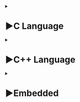 <details>
  <summary><h1>▶C Language</h1></summary>

<details>
  <summary><h2>Complier</h2></summary>
	
Quy trình dịch là quá trình chuyển đổi từ ngôn ngữ bậc cao (NNBC) (C/C++, Pascal, Java, C#…) sang ngôn ngữ đích (ngôn ngữ máy) để máy tính có thể hiểu và thực thi. Ngôn ngữ lập trình C là một ngôn ngữ dạng biên dịch. Chương trình được viết bằng C muốn chạy được trên máy tính phải trải qua một quá trình biên dịch để chuyển đổi từ dạng mã nguồn sang chương trình dạng mã thực thi. Quá trình được chia ra làm 4 giai đoạn chính:
+ Giai đoàn tiền xử lý (Pre-processor)
+ Giai đoạn dịch NNBC sang Asembly (Compiler)
+ Giai đoạn dịch asembly sang ngôn ngữ máy (Asember)
+ Giai đoạn liên kết (Linker)
![image](https://github.com/hunggiao/Embedded-Interview/assets/133474779/3f495174-6b9e-4150-94d1-a534fbd11454)

**1. Giai đoạn tiền xử lý – Preprocessor**
Giai đoạn này sẽ thực hiện:
+ Nhận mã nguồn
+ Xóa bỏ tất cả chú thích, comments của chương trình
+ Chỉ thị tiền xử lý (bắt đầu bằng #) cũng được xử lý

	_Ví dụ_: chỉ thị #include cho phép ghép thêm mã chương trình của một tệp tiêu để vào mã nguồn cần dịch. Các hằng số được định nghĩa bằng #define sẽ được thay thế bằng giá trị cụ thể tại mỗi nơi sử dụng trong chương trình.
	
**2. Công đoạn dịch Ngôn Ngữ Bậc Cao sang Assembly**
+ Phân tích cú pháp (syntax) của mã nguồn NNBC
+ Chuyển chúng sang dạng mã Assembly là một ngôn ngữ bậc thấp (hợp ngữ) gần với tập lệnh của bộ vi xử lý.

**3. Công đoạn dịch Assembly**
+ Dich chương trình => Sang mã máy 0 và 1
+ Một tệp mã máy (.obj) sinh ra trong hệ thống sau đó.

**4. Giai đoạn Linker**
+ Trong giai đoạn này mã máy của một chương trình dịch từ nhiều nguồn (file .c hoặc file thư viện .lib) được liên kết lại với nhau để tạo thành chương trình đích duy nhất
+ Mã máy của các hàm thư viện gọi trong chương trình cũng được đưa vào chương trình cuối trong giai đoạn này.
+ Chính vì vậy mà các lỗi liên quan đến việc gọi hàm hay sử dụng biến tổng thể mà không tồn tại sẽ bị phát hiện. Kể cả lỗi viết chương trình chính không có hàm main() cũng được phát hiện trong liên kết.

=> Kết thúc quá trình tất cả các đối tượng được liên kết lại với nhau thành một chương trình có thể thực thi được (executable hay .exe) thống nhất.

</details>

<details>
  <summary><h2>Phân vùng nhớ</h2></summary>

![image](https://github.com/hunggiao/Embedded-Interview/assets/133474779/4852764e-2926-47d6-86d2-aadc7d29bc7f)

**1. Text:**
* Quyền truy cập chỉ Read và nó chưa lệnh để thực thi nên tránh sửa đổi instruction.
* Chứa khai báo hằng số trong chương trình (.rodata)

**2. Data:**
* Quyền truy cập là read-write.
* Chứa biến toàn cục or biến static với giá trị khởi tạo khác không.
* Được giải phóng khi kết thúc chương trình.

**3. Bss:**
* Quyền truy cập là read-write.
* Chứa biến toàn cục or biến static với giá trị khởi tạo bằng không or không khởi tạo.
* Được giải phóng khi kết thúc chương trình.

**4. Stack:**
* Quyền truy cập là read-write.
* Được sử dụng cấp phát cho biến local, input parameter của hàm,…
* Sẽ được giải phóng khi ra khỏi block code/hàm

**5. Heap:**
* Quyền truy cập là read-write.
* Được sử dụng để cấp phát bộ nhớ động như: Malloc, Calloc, …
* Sẽ được giải phóng khi gọi hàm free,…

***:point_right: Stack và Heap ?***
* Bộ nhớ Heap và bộ nhớ Stack bản chất đều cùng là vùng nhớ được tạo ra và lưu trữ trong RAM khi chương trình được thực thi.
* Bộ nhớ Stack được dùng để lưu trữ các biến cục bộ trong hàm, tham số truyền vào... Truy cập vào bộ nhớ này rất nhanh và được thực thi khi chương trình được biên dịch.
* Bộ nhớ Heap được dùng để lưu trữ vùng nhớ cho những biến con trỏ được cấp phát động bởi các hàm malloc - calloc - realloc (trong C)
* Kích thước vùng nhớ
> Stack: kích thước của bộ nhớ Stack là cố định, tùy thuộc vào từng hệ điều hành, ví dụ hệ điều hành Windows là 1 MB, hệ điều hành Linux là 8 MB (lưu ý là con số có thể khác tùy thuộc vào kiến trúc hệ điều hành của bạn).

> Heap: kích thước của bộ nhớ Heap là không cố định, có thể tăng giảm do đó đáp ứng được nhu cầu lưu trữ dữ liệu của chương trình.
* Đặc điểm vùng nhớ
> Stack: vùng nhớ Stack được quản lý bởi hệ điều hành, dữ liệu được lưu trong Stack sẽ tự động hủy khi hàm thực hiện xong công việc của mình.

> Heap: Vùng nhớ Heap được quản lý bởi lập trình viên (trong C hoặc C++), dữ liệu trong Heap sẽ không bị hủy khi hàm thực hiện xong, điều đó có nghĩa bạn phải tự tay hủy vùng nhớ bằng câu lệnh free (trong C), và delete hoặc delete [] (trong C++), nếu không sẽ xảy ra hiện tượng rò rỉ bộ nhớ. 

_Lưu ý:_ việc tự động dọn vùng nhớ còn tùy thuộc vào trình biên dịch trung gian.
* Vấn đề lỗi xảy ra đối với vùng nhớ
> Stack: bởi vì bộ nhớ Stack cố định nên nếu chương trình bạn sử dụng quá nhiều bộ nhớ vượt quá khả năng lưu trữ của Stack chắc chắn sẽ xảy ra tình trạng tràn bộ nhớ Stack (Stack overflow), các trường hợp xảy ra như bạn khởi tạo quá nhiều biến cục bộ, hàm đệ quy vô hạn,...

_Ví dụ về tràn bộ nhớ Stack với hàm đệ quy vô hạn:_
```
int foo(int x){

   printf("De quy khong gioi han\n");
    
   return foo(x);
    
}
```
> Heap: Nếu bạn liên tục cấp phát vùng nhớ mà không giải phóng thì sẽ bị lỗi tràn vùng nhớ Heap (Heap overflow).
Nếu bạn khởi tạo một vùng nhớ quá lớn mà vùng nhớ Heap không thể lưu trữ một lần được sẽ bị lỗi khởi tạo vùng nhớ Heap thất bại.

_Ví dụ trường hợp khởi tạo vùng nhớ Heap quá lớn:_

`int *A = (int *)malloc(18446744073709551615);`

</details>

<details>
  <summary><h2>Macro, Function, Inline</h2></summary>

**1. Macro:**

* Được xử lý bởi preprocessor
* Thay thế đoạn code được khai báo macro vào bất cứ chỗ nào xuất hiện macro đó
* VD: #define SUM(a,b)     (a+b)
* Preprocessor khi gặp bất kỳ lời gọi SUM(first+last) nào thì thay ngay bằng (first+last)

**2. Inline:**

* Được xử lý bởi compiler
* Được khai báo với từ khóa inline
* Khi compiler thấy bất kỳ chỗ nào xuất hiện inline function, nó sẽ thay thế chỗ đó bởi định nghĩa của hàm đã được compile tương ứng. –> Phần được thay thế không phải code mà là đoạn code đã được compile
	
**3. Function**

* Khi thấy hàm được gọi, compiler sẽ phải lưu con trỏ chương trình PC hiện tại vào stack; chuyển PC tới hàm được gọi, thực hiện hàm đó xong và lấy kết quả trả về; sau đó quay lại vị trí ban đầu trong stack trước khi gọi hàm và tiếp tục thực hiện chương trình.
* Như có thể thấy, các này khiến chương trình tốn thời gian hơn là chỉ cần thay thế đoạn code đã được compile (cách của inline function)

**4. So sánh**

* Macro đơn giản là chỉ thay thế đoạn code macro vào chỗ được gọi trước khi được biên dịch
* Inline thay thế đoạn mã code đã được biên dịch vào chỗ được gọi
* Hàm bình thường phải tạo một function call, lưu địa chỉ trước khi gọi hàm vào stack sau đó mới thực hiện hàm và sau cùng là quay trở về địa chỉ trên stack trước khi gọi hàm và thực hiện tiếp chương trình
* Macro khiến code trở nên dài hơn rất nhiều so với bình thường nhưng thời gian chạy nhanh.
* Hàm inline cũng khiến code dài hơn, tuy nhiên nó làm giảm thời gian chạy chương trình
* Hàm bình thường sẽ phải gọi function call nên tốn thời gian hơn inline function nhưng code ngắn gọn hơn.

</details>

<details>
  <summary><h2>Thao tác BIT</h2></summary>

**1. AND: x=y & z**

![image](https://github.com/hunggiao/Embedded-Interview/assets/133474779/4792bda0-11e7-42ab-be91-24f3913a14cb)
![image](https://github.com/hunggiao/Embedded-Interview/assets/133474779/d3561b69-3f42-43be-882b-4521d221ab60)

**2. NOT: x=~y**

![image](https://github.com/hunggiao/Embedded-Interview/assets/133474779/171570a9-e47e-426f-b767-936f07b3da5c)
![image](https://github.com/hunggiao/Embedded-Interview/assets/133474779/bb83e7dd-62e9-42b4-88a4-eacea3ede919)

**3. OR: x=y | z**

![image](https://github.com/hunggiao/Embedded-Interview/assets/133474779/38cba77d-f2be-4fc5-b936-8c19f6652cd0)
![image](https://github.com/hunggiao/Embedded-Interview/assets/133474779/2bba2c0c-d39c-4349-94a0-59f17229c219)

**4. XOR: x = y ^ z**

![image](https://github.com/hunggiao/Embedded-Interview/assets/133474779/328b53db-f44c-4519-b35b-65275ce82205)
![image](https://github.com/hunggiao/Embedded-Interview/assets/133474779/62261a3f-24f3-452b-b13d-4322da32269b)
  
**5. Dịch Bit: >> (Dịch phải) và << ( Dịch trái )**
 
![image](https://github.com/hunggiao/Embedded-Interview/assets/133474779/2e1f97a1-a4d2-4422-923c-546b76e0d9f7)
***
**:blue_square: Ví dụ: Giả sử có 1 vi điều khiển 8bit (1 lần quét điều khiển được 8 chân)**

![image](https://github.com/hunggiao/Embedded-Interview/assets/133474779/e7d842d4-46ba-405e-885c-79b5e9e6ab99)
* Xây dựng thuật toán set mức cao thấp tại các chân pin:

> Thuật toán set mức cao: PORTA=0b00000000
```
    PORTA = PORTA |(0b10000000 >> pin);
```

=> Giả sử set chân PIN4 về mức cao thì pin=5, 0b10000000 dịch sang phải 5 bit là: 0b00001000 rồi thực hiện phép OR với PORTA thì cho kết quả là: 0b00001000 (chân PIN4 đã set về mức cao).
> Thuật toán set mức thấp: PORTA=0b11111111
```
    PORTA = PORTA & ~(0b10000000 >> pin); 
```

=> Giả sử set chân PIN3 về mức thấp thì pin=4, 0b10000000 dịch sang phải 4 bit là: 0b00010000, NOT của 0b00010000 là 0b11101111 rồi thực hiện phép OR với PORTA thì cho kết quả là: 0b11101111 (chân PIN3 đã set về mức thấp).

</details>

<details>
  <summary><h2>Struct và union</h2></summary>

Về mặt ý nghĩa, struct và union cơ bản giống nhau. Tuy nhiên, về mặt lưu trữ trong bộ nhớ, chúng có sự khác biệt rõ rệt như sau:

* Struct: Dữ liệu của các thành viên của struct được lưu trữ ở những vùng nhớ khác nhau. Do đó kích thước của 1 struct tối thiểu bằng kích thước các thành viên cộng lại tại vì còn phụ thuộc vào bộ nhớ đệm (struct padding)

* Union : Dữ liệu các thành viên sẽ dùng chung 1 vùng nhớ. Kích thước của union được tính là kích thước lớn nhất của kiểu dữ liệu trong union. Việc thay đổi nội dung của 1 thành viên sẽ dẫn đến thay đổi nội dung của các thành viên khác.

</details>

<details>
  <summary><h2>Static</h2></summary>

* Biến static cục bộ là biến được khởi tạo 1 lần duy nhất và tồn tại trong suốt thời gian chạy chương trình. Giá trị của nó không bị mất đi khi kết thúc hàm. Khác với biến static toàn cục là có thể gọi bất cứ đâu trong chương trình, biến static cục bộ chỉ có thể gọi trong nội bộ hàm khởi tạo nó. Mỗi lần hàm được gọi, giá trị của biến chính bằng giá trị tại lần gần nhất hàm được gọi.
* Biến static toàn cục chỉ được truy cập và sử dụng trong nội bộ file khai báo nó, những file khác không truy cập được.

</details>

<details>
  <summary><h2>Pointer</h2></summary>
	
**:blue_square: Khái niệm con trỏ**
* Bộ nhớ RAM chứa rất nhiều ô nhớ, mỗi ô nhớ có kích thước 1 byte.
* Mỗi ô nhớ có địa chỉ duy nhất và địa chỉ này được đánh số từ 0 trở đi. Nếu CPU 32 bit thì có 2^32 địa chỉ có thể đánh cho các ô nhớ trong RAM.

![image](https://github.com/hunggiao/Embedded-Interview/assets/133474779/f787560d-631e-419e-a6bc-0724e36628c1)

* Khi khai báo biến, trình biên dịch dành riêng một vùng nhớ với địa chỉ duy nhất để lưu biến. Trình biên dịch có nhiệm vụ liên kết địa chỉ ô nhớ đó với tên biến. Khi gọi tên biến, nó sẽ truy xuất tự động đến ô nhớ đã liên kết với tên biến để lấy dữ liệu. Các bạn phải luôn phân biệt giữa địa chỉ bộ nhớ và dữ liệu được lưu trong đó.

![image](https://github.com/hunggiao/Embedded-Interview/assets/133474779/83344433-7a60-4968-aa31-1cd15283555f)

* Địa chỉ của biến bản chất cũng là một con số thường được biểu diễn ở hệ cơ số 16. Ta có thể sử dụng con trỏ (pointer) để lưu địa chỉ của các biến.

**:blue_square: Con trỏ là gì?**

* Trong ngôn ngữ C/C++, con trỏ (pointer) là những biến lưu trữ địa chỉ bộ nhớ của những biến khác.

![image](https://github.com/hunggiao/Embedded-Interview/assets/133474779/aee473df-3636-43fd-ad0d-4407df5c47fd)

* Trong hình trên, biến var lưu giá trị 5 có địa chỉ là 0x61ff08. Biến pointVar là biến con trỏ, lưu địa chỉ của biến var (trỏ đến vùng nhớ của biến var), tức là nó lưu giá trị 0x61ff08.

**1. Con trỏ NULL:**

* Con trỏ NULL là con trỏ lưu địa chỉ 0x00000000. Tức địa chỉ bộ nhớ 0, có ý nghĩa đặc biệt, cho biết con trỏ không trỏ vào đâu cả.

```
int *p2;//con trỏ chưa khởi tạo, vẫn trỏ đến một vùng nhớ nào đó không xác định
int *p3 = NULL;//con trỏ null không trỏ đến vùng nhớ nào
```

**2. Con trỏ hàm:**

* Con trỏ hàm là con trỏ được tạo ra để lưu trữ địa chỉ của một hàm trong bộ nhớ máy tính.

* Một con trỏ hàm có thể khởi tạo theo mẫu sau:

<kiểu trả về> (*<tên con trỏ>)(<danh sách đối số>);

**3. Con trỏ void:**

* Con trỏ void là con trỏ có thể trỏ đến các vùng nhớ có các kiểu dữ liệu khác nhau

```
int n;
float f;
double d;

void *ptr;
ptr = &n; // ok
ptr = &f; // ok
ptr = &d; // ok
```

* Tuy nhiên, con trỏ void không xác định được kiểu dữ liệu của vùng nhớ mà nó trỏ tới. Vì vậy muốn truy cập xuất trực tiếp nội dung, ta cần ép kiểu cho con trỏ đó.

**4. Pointer to pointer:**

* Pointer to pointer là một loại con trỏ dùng để lưu trữ địa chỉ của biến con trỏ.
* Con trỏ trỏ đến con trỏ hoạt động như một con trỏ thông thường. Chúng ta có thể sử dụng toán tử dereference (*) để truy cập giá trị của con trỏ.

```
int main()	{

	int value = 100;
	int *ptr = &value;
	int **p_to_p = &ptr;

	pirntf("%p", p_to_p); //In ra địa chỉ của con trỏ ptr
	printf("%p", *p_to_p); //In ra địa chỉ mà con trỏ ptr đang trỏ đến (địa chỉ của biến value)
	printf("%d", **p_to_p); //In ra giá trị mà con trỏ ptr đang trỏ đến (giá trị của biến value)

	return 0;
}
```

</details>
</details>

<details>
  <summary><h1>▶C++ Language</h1></summary>
<details>
  <summary><h2>Class trong C++</h2></summary>

**1. Class là gì?**

Class hay lớp là một mô tả trừu tượng (abstract) của nhóm các đối tượng (object) có cùng bản chất, ngược lại mỗi một đối tượng là một thể hiện cụ thể (instance) cho những mô tả trừu tượng đó. Một class trong C++ sẽ có các đặc điểm sau:

* Một class bao gồm các thành phần dữ liệu (thuộc tính hay property) và các phương thức (hàm thành phần hay method).

* Class thực chất là một kiểu dữ liệu do người lập trình định nghĩa.

*  Trong C++, từ khóa class sẽ chỉ điểm bắt đầu của một class sẽ được cài đặt.

**_Ví dụ về một class đơn giản, class Car:_** Một chiếc xe hơi vậy thì sẽ có chung những đặc điểm là đều có vô lăng, có bánh xe nhiều hơn 3, có động cơ… Đó là một class, một cái model hay mẫu mà người ta đã quy định là nếu đúng như vậy thì nó là xe hơi. Nhưng mà xe thì có thể có nhiều hãng khác nhau, BMW, Vinfast, Toyota… Thì mỗi hãng xe lại có những model xe khác nhau nhưng chúng đều là xe hơi. Vậy thì trong lập trình cũng vậy, class là quy định ra một mẫu, một cái model mà các thể hiện của nó (instance) hay đối tượng (object) phải tuân theo.

**2. Khai báo class và sử dụng class**

**_Ví dụ một class cơ bản:_**

```
class Person {
public:
   string firstName; // property
   string lastName; // property
   int age; // property
   void fullname() { // method
      cout << firstName << ' ' << lastName;
   }
};
```

- Cú pháp tạo object của một class và sử dụng các thuộc tính và phương thức:

```
Person person;
person.firstName = "Khiem";
person.lastName = "Le";
person.fullname(); // sẽ in ra màn hình là "Khiem Le"
```

**3. Access modifiers & properties declaration**

Access modifier là phạm vi truy cập của các thuộc tính và phương thức sẽ được khai báo bên dưới nó. Có 3 phạm vi truy cập trong C++ là public, private và protected:

 * Các thuộc tính và phương thức khai báo public thì có thể được truy cập trực tiếp thông qua instance của class đó. Các thuộc tính nên khai báo là public nếu bạn không có ràng buộc điều kiện trước khi gán (người dùng có thể thoải mái gán giá trị) hoặc bạn không cần xử lý trước khi trả về giá trị thuộc tính

 * Các thuộc tính private thường được sử dụng khi bạn không mong muốn người khác có thể tùy ý gán giá trị hoặc là bạn muốn xử lý trước khi trả về giá trị

 * Đối với protected, các phương thức và thuộc tính chỉ có thể truy cập qua các class kế thừa nó hoặc chính nó.

***Ví dụ:***

```
class MyClass
{
   public:
          int public_property;
   private:
          int _private_property;
};
```

**4. Method declaration**

- Phương thức cũng giống như một hàm bình thường.

- Đối với phương thức thì có hai cách định nghĩa thi hành: định nghĩa thi hành trong lúc định nghĩa class và định nghĩa thi hành bên ngoài class.

- Định nghĩa thi hành bên trong class:

```
class Animal {
  public:
         string sound;
         void makeNoise() {
         cout << sound;
         }
};
```

- Định nghĩa thi hành bên ngoài class:

```
class Animal {
   public:
          string sound;
          void makeNoise();
};
void Animal::makeNoise() {
   cout << sound;
}
```

**4. Contructor**

- Constructor hay hàm dựng là một hàm đặc biệt, nó sẽ được gọi ngay khi chúng ta khởi tạo một object.

```
class Person {
   public:
	string firstName;
	string lastName;
	int age;
	Person(string _firstName, string _lastName, int _age)
	{
	  firstName = _firstName;
	  lastName = _lastName;
	  age = _age;
	}
	void fullname() {
		cout << firstName << ' ' << lastName;
	}
};
```

**5. Static member**

- Static member hay thành viên tĩnh trong class C++ cũng tương tự như với static variable (biến tĩnh) trong function. Đối với function, sau khi thực hiện xong khối lệnh và thoát thì biến tĩnh vẫn sẽ không mất đi. Đối với class, thành viên tĩnh sẽ là thuộc tính dùng chung cho tất cả các đối tượng của class đó, cho dù là không có đối tượng nào tồn tại. Tức là bạn có thể khai báo nhiều object, mỗi object các thuộc tính của nó đều khác nhau nhưng riêng static thì chỉ có một và static member tồn tại trong suốt chương trình cho dù có hay không có object nào của nó hay nói ngắn gọn là dùng chung một biến static.

</details>
	
<details>
  <summary><h2>Đặc tính của lập trình hướng đối tượng</h2></summary>

**:blue_square:** **Có 4 đặc tính quan trọng của lập trình hướng đối tượng trong C++ mà chúng ta cần nắm vững sau đây:**

**1. Inheritance (Tính kế thừa)**

- Tính kế thừa trong lập trình hướng đối tượng có ý nghĩa, một class có thể kế thừa các thuộc tính của một class khác đã tồn tại trước đó.

- Khi một class con được tạo ra bởi việc kế thừa thuộc tính của class cha thì chúng ta sẽ gọi class con đó là subclass trong C++, và class cha chính là superclass trong C++.

**2. Abstraction (Tính trừu tượng)**

- Tính trừu tượng trong lập trình hướng đối tượng là một khả năng mà chương trình có thể bỏ qua sự phức tạp bằng cách tập trung vào cốt lõi của thông tin cần xử lý.

- Điều đó có nghĩa, bạn có thể xử lý một đối tượng bằng cách gọi tên một phương thức và thu về kết quả xử lý, mà không cần biết làm cách nào đối tượng đó được các thao tác trong class.

- Ví dụ đơn giản, bạn có thể nấu cơm bằng nồi cơm điện bằng cách rất đơn giản là ấn công tắc nấu, mà không cần biết là bên trong cái nồi cơm điện đó đã làm thế nào mà gạo có thể nấu thành cơm.

**3. Polymorphism (Tính đa hình)**

- Tính đa hình trong lập trình hướng đối tượng là một khả năng mà một phương thức trong class có thể đưa ra các kết quả hoàn toàn khác nhau, tùy thuộc vào dữ liệu được xử lý.

- Ví dụ đơn giản, cùng là một class quản lý dữ liệu là các con vật, thì hành động sủa hay kêu của chúng được định nghĩa trong class sẽ cho ra kết quả khác nhau, ví dụ nếu là con mèo thì kêu meo meo, còn con chó thì sủa gâu gâu chẳng hạn.

**4. Encapsulation (Tính đóng gói)**

- Tính đóng gói trong lập trình hướng đối tượng có ý nghĩa không cho phép người sử dụng các đối tượng thay đổi trạng thái nội tại của một đối tượng, mà chỉ có phương thức nội tại của đối tượng có thể thay đổi chính nó.
- Điều đó có nghĩa, dữ liệu và thông tin sẽ được đóng gói lại, giúp các tác động bên ngoài một đối tượng không thể làm thay đổi đối tượng đó, nên sẽ đảm bảo tính toàn vẹn của đối tượng, cũng như giúp dấu đi các dữ liệu thông tin cần được che giấu.
- Ví dụ đơn giản, khi bạn dùng một cái iphone, bạn không thể thay đổi các cấu trúc bên trong của hệ điều hành iOS, mà chỉ có Apple mới có thể làm được điều này thôi.

</details>
	
<details>
  <summary><h2>Các đối tượng trong C++</h2></summary>
	
## Namespace

**1. Tình huống:**

- Khi đang lập trình trong một file A bạn include 2 file B và C, nhưng 2 file này có cùng định nghĩa một hàm function() giống nhau về tên và tham số truyền vào, nhưng xử lý của mỗi hàm ở mỗi file là khác nhau, vấn đề đặt ra là code làm sao để trình biên dịch hiểu được khi nào bạn muốn gọi function của file B, khi nào bạn muốn gọi function của file C. Khi gọi hàm function() ở file A, trình biên dịch sẽ không biết được hàm function() bạn muốn gọi là hàm được định nghĩa ở file B hay file C. Vì vậy trình biên dịch chương trình sẽ báo lỗi.

**2. Định nghĩa:**

- Namespace là từ khóa trong C++ được sử dụng để định nghĩa một phạm vi nhằm mục đích phân biệt các hàm, lớp, biến, ... cùng tên trong các thư viện khác nhau.
***
## Template

* Template (khuôn mẫu) là một từ khóa trong C++, và là một kiểu dữ liệu trừu tượng tổng quát hóa cho các kiểu dữ liệu int, float, double, bool...
* Template trong C++ có 2 loại đó là function template & class template.
* Template giúp người lập trình định nghĩa tổng quát cho hàm và lớp thay vì phải nạp chồng (overloading) cho từng hàm hay phương thức với những kiểu dữ liệu khác nhau.
***
## Vector

Giống như là mảng (array), vector trong C++ là một đối tượng dùng để chứa các đối tượng khác, và các đối tượng được chứa này cũng được lưu trữ một cách liên tiếp trong vector.

Tuy nhiên, nếu như số lượng phần tử (size) của một mảng là cố định, thì ở vector, nó hoàn toàn có thể thay đổi trong suốt quá trình làm việc của chương trình.

**Modifiers**

**1. push_back():** Hàm đẩy một phần tử vào vị trí sau cùng của vector. Nếu kiểu của đối tượng được truyền dưới dạng tham số trong push_back() không giống với kiểu của vector thì sẽ bị ném ra.

> ten-vector.push_back(ten-cua-phan-tu);

**2. assign():** Nó gán một giá trị mới cho các phần tử vector bằng cách thay thế các giá trị cũ.

> ten-vector.assign(int size, int value);

**3. pop_back():** Hàm pop_back () được sử dụng để xóa đi phần tử cuối cùng một vector.

**4. insert():** Hàm này chèn các phần tử mới vào trước phần tử trước vị trí được trỏ bởi vòng lặp. Chúng ta cũng có thể chuyển một số đối số thứ ba, đếm số lần phần tử được chèn vào trước vị trí được trỏ.

**5. erase():** Hàm được sử dụng để xóa các phần tử tùy theo vị trí vùng chứa
	
**6. emplace():** Nó mở rộng vùng chứa bằng cách chèn phần tử mới vào

**7. emplace_back():** Nó được sử dụng để chèn một phần tử mới vào vùng chứa vector, phần tử mới sẽ được thêm vào cuối vector

**8. swap():** Hàm được sử dụng để hoán đổi nội dung của một vector này với một vector khác cùng kiểu. Kích thước có thể khác nhau.

**9. clear():** Hàm được sử dụng để loại bỏ tất cả các phần tử của vùng chứa vector.
***
## Map

**1. Khái niệm:**
	
- Map trong C++ là một tập hợp các phần tử được sắp xếp theo thứ tự cụ thể, mà mỗi phần tử trong đó được hình thành bởi sự kết hợp của một cặp khóa và giá trị (key & value), với mỗi khóa là duy nhất trong map. Trong map, các khóa (key) được sử dụng để sắp xếp và xác định giá trị (value) tương ứng được liên kết với nó. Mỗi khóa trong map là duy nhất và không được phép trùng lặp. Các giá trị trong map thì có thể trùng lặp, chúng có thể thay đổi giá trị, cũng như là được chèn hoặc xóa khỏi map.

**2. Sử dụng map:**

- Để sử dụng map bạn cần khai báo: ```#include<map>```
	
- Để khai báo một biến kiểu map, ta có công thức chung sau:

```
map<kiểu dữ liệu, kiểu dữ liệu> tên biến;

map<int, int> a;
map<char, int> b;
```

**3. Các phép toán cơ bản của map**

- Trả về kích thước hiện tại của map: ```m.size();```

- Kiểm tra map có rỗng hoặc không: ```m.empty(); // trả về true nếu map rỗng, false nếu không rỗng```
	
- Truy cập phần tử trong map: ```m[x]; // truy cập value của khóa x```
	
- Chỉnh sửa phần tử trong map (phần tử chỉnh sửa phải ở dạng "cặp"): ```m.insert(x);```
	
- Xóa phần tử trong map: ```m.erase(x);```

- Xóa tất cả phần tử trong map: ```m.clear();```
***
## Linked list

**1. Khái niệm:**
- Danh sách liên kết đơn (Single Linked List) là một cấu trúc dữ liệu động, nó là một danh sách mà mỗi phần tử đều liên kết với phần tử đúng sau nó trong danh sách. Mỗi phần tử (được gọi là một node hay nút) trong danh sách liên kết đơn là một cấu trúc có hai thành phần:
	
	- Thành phần dữ liệu: lưu thông tin về bản thân phần tử đó.
	
	- Thành phần liên kết: lưu địa chỉ phần tử đứng sau trong danh sách, nếu phần tử đó là phần tử cuối cùng thì thành phần này bằng NULL.

![image](https://github.com/hunggiao/Embedded-Interview/assets/133474779/8bc662b5-c0c5-4850-ae00-905001dbd7b2)

**2. Đặc điểm:**

- Do danh sách liên kết đơn là một cấu trúc dữ liệu động, được tạo nên nhờ việc cấp phát động nên nó mang một số đặc điểm sau đây:

	- Được cấp phát bộ nhớ khi chạy chương trình
	
	- Có thể đổi thay kích thước qua việc thêm, xóa phần tử
	
	- Kích thước tối đa phụ thuộc vào bộ nhớ khả dụng của RAM
	
	- Các phần tử được lưu trữ tự nhiên (không liên tiếp) trong RAM
- Và do tính liên kết của phần tử đầu và phần tử đứng sau nó trong danh sách liên kết đơn, nó có những đặc điểm sau:

	- Chỉ cần nắm được phần tử đầu và cuối là có thể quản lý được danh sách
	
	- Truy cập tới phần tử ngẫu nhiên phải duyệt từ đầu tới vị trí đó

	- Chỉ có thể tìm kiếm tuyến tính một phần tử
</details>
</details>

<details>
  <summary><h1>▶Embedded</h1></summary>
<details>
  <summary><h2>Protocol</h2></summary>

  ## Giao thức SPI:

**1. Khái niệm:**

![image](https://github.com/hunggiao/Embedded-Interview/assets/133474779/a0d9a012-de25-4ad0-8e82-b69457daf3df)

- SPI (Serial Peripheral Interface) là một chuẩn truyền thông nối tiếp tốc độ cao do Motorola đề xuất.
	- Các bit dữ liệu được truyền nối tiếp nhau và có xung clock đồng bộ.
   	- 1 Master có thể đấu nối song song với nhiều Slave.
   	- Tại 1 thời điểm, 1 Master chỉ giao tiếp được với 1 Slave, Master và Slave có thể cùng nhận nhận và truyền dữ liệu
   	- 1 Master giao tiếp với bao nhiêu Slave thì có bấy nhiêu chân CS.
   	  
- Bus SPI gồm có 4 đường tín hiệu:
	- SCLK: Serial Clock
	- MOSI: Master Out, Slave In
	- MISO: Master In, Slave Out
	- SS: Slave Select

 **2. Cách truyền và nhận dữ liệu:**

- Mỗi chip Master hay Slave sẽ có một thanh ghi dữ liệu 8 bit chứa dữ liệu cần gửi đi hoặc dữ liệu nhận về.
  
- Cứ mỗi xung nhịp do Master tạo ra trên chân SCLK, một bit trong thanh ghi dữ liệu của Master được truyền qua Slave trên đường MOSI, đồng thời một bit trong thanh ghi dữ liệu của Slave cũng được truyền qua cho Master trên đường MISO. Bit đó được lưu vào ô đầu tiên trong thanh ghi địa chỉ rồi dịch sang phải 1 bit, lặp lại tương tự đến khi truyền hết dữ liệu.

**3. Các chế độ hoạt động:**

- CPOL dùng để chỉ trạng thái của chân SCK ở trạng thái nghỉ. Chân SCK giữ ở mức cao khi CPOL=1 hoặc mức thấp khi CPOL=0.

- CPHA dùng để chỉ các mà dữ liệu được lấy mẫu theo xung. Dữ liệu sẽ được lấy ở cạnh lên của SCK khi CPHA = 0 hoặc cạnh xuống khi CPHA = 1.
  	- CPHA = 1: đầu tiên cho 1 xung clock trước, sau đó đưa dữ liệu vào, xung clock tiếp theo sẽ đẩy dữ liệu đi.
  	- CPHA = 0: đưa data vào trước, sau đó dùng xung clock để đẩy data đi.

 ![image](https://github.com/hunggiao/Embedded-Interview/assets/133474779/5e3edd15-bbdc-40c8-8d42-8bb46b62b65e)

	- Mode 0 (mặc định) – xung nhịp của đồng hồ ở mức thấp (CPOL = 0) và dữ liệu được lấy mẫu khi chuyển từ thấp sang cao (cạnh lên) (CPHA = 0).

	- Mode 1 - xung nhịp của đồng hồ ở mức thấp (CPOL = 0) và dữ liệu được lấy mẫu khi chuyển từ cao sang thấp (cạnh xuống) (CPHA = 1).

	- Mode 2 - xung nhịp của đồng hồ ở mức cao (CPOL = 1) và dữ liệu được lấy mẫu khi chuyển từ cao sang thấp (cạnh lên) (CPHA = 0).

	- Mode 3 - xung nhịp của đồng hồ ở mức cao (CPOL = 1) và dữ liệu được lấy mẫu khi chuyển từ thấp sang cao (cạnh xuông) (CPHA = 1).

 ![image](https://github.com/hunggiao/Embedded-Interview/assets/133474779/a270ba85-b12c-4cb9-99bb-0e56c9489549)

 ***Lưu ý:*** Khi giao tiếp SPI giữa vi điều khiển và các thiết bị ngoại vi khác như IC, cảm biến thì 2 bên bắt buộc hoạt động cùng Mode, nếu không dữ liệu truyền nhận có thể bị đọc sai.

 ## Giao thức I2C:

 **1. Khái niệm:**

![image](https://github.com/hunggiao/Embedded-Interview/assets/133474779/a2a4cb41-69dd-4218-91df-6f694129b58d)

- I2C chỉ sử dụng hai dây để truyền dữ liệu giữa các thiết bị:
 
	- SDA (Serial Data) - đường truyền cho master và slave để gửi và nhận dữ liệu.
 
	- SCL (Serial Clock) - đường mang tín hiệu xung nhịp.
 
- I2C là một giao thức truyền thông nối tiếp, vì vậy dữ liệu được truyền từng bit dọc theo một đường duy nhất (đường SDA).

- Khi Master và Slave không giao tiếp với nhau, chân SDA và SCL luôn ở mức cao (có điện trở kéo lên).

**2. Các  bước truyền dữ liệu:**

![image](https://github.com/hunggiao/Embedded-Interview/assets/133474779/f9da16b4-9234-41b8-9d7d-1a6f8c25a9a0)


- Master gửi điều kiện khởi động đến mọi slave được kết nối bằng cách chuyển đường SDA từ mức điện áp cao sang mức điện áp thấp trước khi chuyển đường SCL từ mức cao xuống mức thấp.

- Master gửi cho mỗi slave địa chỉ 7 hoặc 10 bit của slave mà nó muốn giao tiếp, cùng với bit đọc / ghi.
	- Bit đọc/ghi cho slave biết master muốn ghi dữ liệu vào nó hay nhận dữ liệu từ nó. Nếu master muốn gửi dữ liệu đến slave, bit đọc / ghi ở mức điện áp thấp. Nếu master đang yêu cầu dữ liệu từ slave, thì bit ở mức điện áp cao.

- Mỗi slave sẽ so sánh địa chỉ được gửi từ master với địa chỉ của chính nó. Nếu địa chỉ phù hợp, nó sẽ gửi lại một bit ACK điện áp thấp cho master. Nếu địa chỉ không khớp, slave không làm gì cả và đường SDA vẫn ở mức cao
  
- Master gửi hoặc nhận khung dữ liệu.
 
- Sau khi mỗi khung dữ liệu được chuyển, thiết bị nhận trả về một bit ACK khác cho thiết bị gửi để xác nhận đã nhận thành công khung.
 
- Để dừng truyền dữ liệu, master gửi điều kiện dừng đến slave bằng cách chuyển đổi mức cao SCL trước khi chuyển mức cao SDA.

## Giao thức UART:

**1. Khái niệm:**

![image](https://github.com/hunggiao/Embedded-Interview/assets/133474779/b43f2639-f3c1-48ec-a909-dad3fc10eeed)


- UART là giao thức không đồng bộ, do đó không có đường clock nào điều chỉnh tốc độ truyền dữ liệu. Người dùng phải đặt cả hai thiết bị để giao tiếp ở cùng tốc độ. Tốc độ này được gọi là tốc độ truyền, được biểu thị bằng bit trên giây hoặc bps. 

- Các UART giao tiếp giữa hai nút riêng biệt bằng cách sử dụng một cặp dẫn và một nối đất chung.
  	- TX: truyền dữ liệu
  	- RX: nhận dữ liệu
- Tại 1 thời điểm, UART có thể cùng truyền và nhận dữ liệu

- Ở trạng thái không giao tiếp, chân TX luôn ở mức cao (có điện trở kéo lên).

- UART là một giao thức một master, một slave, trong đó một thiết bị được thiết lập để giao tiếp với duy nhất một thiết bị khác.

**2. Cách truyền, nhận dữ liệu:**

- Dữ liệu truyền qua UART được tổ chức thành các gói. Mỗi gói chứa 1 bit bắt đầu, 5 đến 9 bit dữ liệu (tùy thuộc vào UART), một bit chẵn lẻ tùy chọn và 1 hoặc 2 bit dừng.
  
![image](https://github.com/hunggiao/Embedded-Interview/assets/133474779/5572383e-070d-4c24-9837-b5189a6cf680)

- Start bit: Để bắt đầu truyền dữ liệu, UART truyền sẽ kéo đường truyền từ mức cao xuống mức thấp trong một chu kỳ clock. Khi UART nhận phát hiện sự chuyển đổi điện áp cao xuống thấp, nó bắt đầu đọc các bit trong khung dữ liệu ở tần số của tốc độ truyền.

- Khung dữ liệu chứa dữ liệu thực tế được chuyển. Nó có thể dài từ 5 bit đến 8 bit nếu sử dụng bit chẵn lẻ. Nếu không sử dụng bit chẵn lẻ, khung dữ liệu có thể dài 9 bit. Trong hầu hết các trường hợp, dữ liệu được gửi với bit ít quan trọng nhất trước tiên.

- Bit chẵn lẻ: là một cách để UART nhận cho biết liệu có bất kỳ dữ liệu nào đã thay đổi trong quá trình truyền hay không (bức xạ điện từ, tốc độ truyền không khớp hoặc truyền dữ liệu khoảng cách xa). Sau khi UART nhận đọc khung dữ liệu, nó sẽ đếm số bit có giá trị là 1 và kiểm tra xem tổng số là số chẵn hay lẻ. Nếu bit chẵn lẻ là 0 (tính chẵn), thì tổng các bit 1 trong khung dữ liệu phải là một số chẵn. Nếu bit chẵn lẻ là 1 (tính lẻ), các bit 1 trong khung dữ liệu sẽ tổng thành một số lẻ. Khi bit chẵn lẻ khớp với dữ liệu, UART sẽ biết rằng quá trình truyền không có lỗi. Nhưng nếu bit chẵn lẻ là 0 và tổng là số lẻ; hoặc bit chẵn lẻ là 1 và tổng số là chẵn, UART sẽ biết rằng các bit trong khung dữ liệu đã thay đổi.
 
- Bit dừng: để báo hiệu sự kết thúc của gói dữ liệu, UART gửi sẽ điều khiển đường truyền dữ liệu từ điện áp thấp đến điện áp cao trong ít nhất khoảng 2 bit.

</details>

<details>
  <summary><h2>Interrupt</h2></summary>

**1. Khái niệm:**

- Ngắt là đoạn chương trình độc chạy độc lập với chương trình chính, có độ ưu tiên cao, khi xảy ra ngắt nó sẽ chạy hết chương trình ngắt sau đó mới tiếp tục chạy chương trình chính.

- Ngắt là một số sự kiện khẩn cấp bên trong hoặc bên ngoài bộ vi điều khiển xảy ra, buộc vi điều khiển tạm dừng thực hiện chương trình hiện tại, phục vụ ngay lập tức nhiệm vụ mà ngắt yêu cầu – nhiệm vụ này gọi là trình phục vụ ngắt.

- Khi xảy ra ngắt, con trỏ PC sẽ trỏ đến địa chỉ ngắt.

- Mỗi vi điều khiển có 1 trình phục vụ ngắt riêng (độ ưu tiên ngắt, địa chỉ phục vụ ngắt, cờ ngắt)

**2. Các loại ngắt:**

- Ngắt ngoài: người dùng có thể tự setup chế độ.
	- Ví dụ: Các chế độ ngắt trong arduino: 
  		- LOW: chân digital có mức 0 được giữ liên tục -> xảy ra ngắt.
  		- HIGH: chân digital có mức 1 được giữ liên tục -> xảy ra ngắt.
  		- RISING: chân digital chỉ cần có xung từ mức 0 lên mức 1 -> xảy ra ngắt.
  		- FALLING: chân digital chỉ cần có xung từ mức 1 xuống mức 0 -> xảy ra ngắt.
- Ngắt truyên thông:

  ![image](https://github.com/hunggiao/Embedded-Interview/assets/133474779/2b4f4abd-10de-4d1c-9546-ac5563160e6f)

:arrow_right: UART A và UART B có 2 thời điểm truyền, nhận khác nhau. Do khi truyền nhận data có thể bị thiếu hoặc sai.

:arrow_right: Do đó người ta sử dụng ngắt truyền thông ở UART B: khi chân RX có data thì nó sẽ vào chương trình ngắt để đọc data, đọc xong thì quay lại chương trình chính.

</details>
<details>
  <summary><h2>Timer</h2></summary>

**1. Khái niệm:**

- Bộ đếm/Bộ định thời: Đây là các ngoại vi được thiết kế để thực hiện một nhiệm vụ đơn giản: đếm các xung nhịp. Mỗi khi có thêm một xung nhịp tại đầu vào đếm thì giá trị của bộ đếm sẽ được tăng lên 01 đơn vị (trong chế độ đếm tiến/đếm lên) hay giảm đi 01 đơn vị (trong chế độ đếm lùi/đếm xuống).

**2. Cấu hình 1 timer:**

```
  / Time base configuration /
  TIM4_TimeBaseInit(TIM4_PRESCALER_128, 16); //bộ chia, giới hạn bộ đếm

  / Clear TIM4 update flag /
  TIM4_ClearFlag(TIM4_FLAG_UPDATE); //khi đếm đến giới hạn bộ đếm thì sẽ có cờ tràn(khi tràn -> xảy ra ngắt). Xóa cờ này 				       đi để chắc chắn không tràn

  / Enable update interrupt /
  TIM4_ITConfig(TIM4_IT_UPDATE, ENABLE); //đăng kí ngắt vào bảng vector ngắt
  
  / enable interrupts /
  enableInterrupts(); //bật các ngắt trong bảng vector

  / Enable TIM4 /
  TIM4_Cmd(ENABLE); //timer sẽ bắt đầu đếm

```
</details>

<details>
  <summary><h2>CAN</h2></summary>
	
**1. Khái niệm:**

![image](https://github.com/hunggiao/Embedded-Interview/assets/133474779/263dd880-f0be-44ab-ba28-f9d581501a57)

- Giao thức CAN có nhiều node, 1 node gồm:
  	- CAN Controller: truyền và nhận dữ liệu qua 2 dây Tx, Rx.
  	- CAN Tranceiver: xuất ra 2 mức điện áp CAN_H và CAN_L.
- 2 đầu dây có 2 điện trở 120Ω -> tiêu chuẩn CAN 2.0
- 1 node có thể vừa truyền và nhận data.
- CAN -> chống nhiễu (bắt chéo 2 dây CAN_H, CAN_L -> khoảng cách tiếp xúc 2 dây với nguồn phát ra từ trường là như nhau -> độ nhiễu như nhau)
- MCU sẽ gửi tín hiệu (bit 1, 0) xuống CAN Controller -> điều khiển CAN Tranceiver xuất 2 điện áp CAN_H, CAN_L

**2. Trạng thái "dominant" và "recessive":**

- Có 2 dạng truyền: CAN low speed, CAN high speed
  
| Thông số | CAN low speed | CAN high speed |
|---|:---:|:---:|
|Tốc độ|125 kb/s|125 kb/s tới 1 Mb/s|
|Số nút trên bus|2 tới 20|2 tới 30|
|Trạng thái dominant|CAN_H = 4V; CAN_L = 1V|CAN_H = 3.25V; CAN_L = 1.5V|
|Trạng thái recessive|CAN_H = 1.75V; CAN_L = 3.25V|CAN_H = 2.5V; CAN_L = 2.5V|
|Tính chất của cap|30pF giữa cáp và dây|2*120 ohm|
|Mức điện áp cung cấp|5V|5V|

- Giả sử CAN tuân theo dạng truyền CAN low speed -> CAN controller sẽ nhận giá trị |CAN_H - CAN_L|
  	- Nếu >= 3V -> CAN ở trạng thái dominant (bit 0)
  	- Nếu <= 1.5V -> CAN ở trạng thái recessive (bit 1)
- Tại 1 thời điểm, chỉ có 1 node truyền, các node còn lại nhận. Để nhận biết node truyền, node nhận thì ta dựa vào bit ID, bit ID càng nhỏ độ ưu tiên càng cao.
- Giả sử 1 node xuất ra CAN_H = 4V, CAN_L = 1V thì nó cũng có thể nhận lại mức điện áp đó. Tại thời điểm đó, nó hiểu là chỉ có 1 mình nó truyền dữ liệu.
***Ví dụ:*** Có 3 MCU truyền CAN low speed
MCU A: 0000 0010
MCU B: 0000 1000
MCU C: 0001 0000

:arrow_right: Giả sử MCU A truyền bit 0, MCU B và C truyền bit 1 thì khi nhận lại các MCU A, B, C không nhận lại các mức điện áp CAN_H, CAN_L ban đầu. Khi đó, MCU A hiểu là ngoài nó còn có các MCU khác cũng đang truyền dữ liệu. Mà MCU A có địa chỉ nhỏ hơn MCU B, C nên lúc đó MCU A sẽ vào chế độ truyền, MCU B và C sẽ vào chế độ nhận.

- Trong khoảng delay, CAN_H và CAN_L đều bằng 0 -> CAN controller nhận về giá trị hiệu bằng 0 -> dấu hiệu để chuyển sang bit tiếp theo.

**3. Data frame:**

![image](https://github.com/hunggiao/Embedded-Interview/assets/133474779/069d6ba6-89f4-4767-9d80-119be72854af)

Data Frame CAN (Phiên bản 2.0A) tiêu chuẩn bao gồm bảy trường bit khác nhau:

**3.1. Trường bắt đầu khung (Start Of Frame Field – SOF)**

- Với cả 2 định dạng của chuẩn CAN 2.0 thì trường bắt đầu là vị trí của bit đầu tiên trong khung. Trường này chiếm 1 bit dữ liệu. Bit đầu tiên này là một Dominant Bit (mức logic 0) đánh dấu sự bắt đầu của một Data Frame.

**3.2. Trường xác định quyền ưu tiên (Arbitration Field)**

- Định dạng vùng xác định quyền ưu tiên là khác nhau đối với dạng khung chuẩn và khung mở rộng.
● Định dạng chuẩn: vùng xác định quyền ưu tiên có độ dài 12 bit, bao gồm
11 bit ID và 1 bit RTR.
● Định dạng mở rộng: trường xác định quyền ưu tiên có độ dài 32 bit, bao
gồm có 29 bit ID, 1 bit SRR, 1 bit IDE và 1 bit RTR
- Trong đó:
	- Bit RTR (Remote Transmission Request)
		- Là bit dùng để phân biệt khung là Data Frame hay Remote Frame.
		- Nếu là Data Frame, bit này luôn bằng 0 (Dominant Bit).
		- Nếu là Remote Frame, bit này luôn bằng 1 (Recessive Bit).
	  	- Vị trí bit này luôn nằm sau bit ID.
	- Trường hợp nếu Data Frame và Remote Frame có cùng ID được gửi đi đồng thời thì Data Frame sẽ được ưu tiên hơn.
   
	- Bit SRR (Substitute Remote Request)
		- Bit này chỉ có ở khung mở rộng.
		- Bit này có giá trị là 1 (Recessive Bit).
		- So với vị trí tương ứng trong khung chuẩn thì bit này trùng với vị trí của bit RTR nên còn được gọi là bit thay thế (Substitute).
	- Giả sử có hai Node cùng truyền, một Node truyền Data Frame chuẩn, một Node truyền Data Frame mở rộng có ID giống nhau thì Node truyền khung chuẩn sẽ thắng phân xử quyền ưu tiên vì đến vị trí sau ID, khung chuẩn là bit RTR = 0, còn khung mở rộng là bit SRR = 1. Như vậy, khung chuẩn chiếm ưu thế hơn so với khung mở rộng khi có ID như nhau.
	- Bit IDE (Identifier Extension)
		- Đây là bit phân biệt giữa loại khung chuẩn và khung mở rộng: IDE = 0 quy định khung chuẩn, IDE = 1 quy định khung mở rộng.
		- Bit này nằm ở trường xác định quyền ưu tiên với khung mở rộng và ở trường điều khiển với khung chuẩn.
    
**3.3. Trường điều khiển (Control Field)**
- Khung chuẩn và khung mở rộng có định dạng khác nhau ở trường này:
	- Khung chuẩn gồm IDE, r0 và DLC (Data Length Code).
	- Khung mở rộng gồm r1, r0 và DLC.
- Trong đó:
	- Bit IDE
		- Dùng phân biệt loại khung (đã được trình bày ở trên).
		- Bit r0, r1 (hai bit dự trữ)
	- Tuy hai bit này phải được truyền là Recessive Bit bởi bộ truyền nhưng bộ nhận không quan tâm đến giá trị 2 bit này. Bộ nhận có thể nhận được các tổ hợp 00, 01, 10 hoặc 11 của r1 và r0 nhưng không coi đó là lỗi mà bỏ qua và nhận thông điệp bình thường.
	- DLC (Data Length Code)
		- Có độ dài 4 bit quy định số byte của trường dữ liệu của Data Frame
		- Chỉ được mang giá trị từ 0 đến 8 tương ứng với trường dữ liệu có từ 0 đến 8 byte dữ liệu. Data Frame có thể không có byte dữ liệu nào khi DLC = 0.
		- Giá trị lớn hơn 8 không được phép sử dụng. Hình dưới mô tả các loại mã bit mà DLC có thể chứa để quy định số byte của trường dữ liệu.
    
**3.4. Trường dữ liệu (Data Field)**

- Trường này có độ dài từ 0 đến 8 byte tùy vào giá trị của DLC ở trường điều khiển.
  
**3.5. Trường kiểm tra (Cyclic Redundancy Check Field – CRC)**

- Trường kiểm tra hay trường CRC gồm 16 bit và được chia làm hai phần là:
	- CRC Sequence: gồm 15 bit CRC tuần tự
	- CRC Delimiter: là một Recessive Bit làm nhiệm vụ phân cách trường CRC với trường ACK
	- Mã kiểm tra CRC phù hợp nhất cho các khung mà chuỗi bit được kiểm tra có chiều dài dưới 127 bit, mã này thích hợp cho việc phát hiện các trường hợp sai nhóm (Bus Error). Ở đây, tổng bit từ trường bắt đầu (SOF) đến trường dữ liệu (Data Field) tối đa là 83 bit (khung định dạng chuẩn) và 103 bit (khung định dạng mở rộng).=> Trường CRC bảo vệ thông tin trong Data Frame và Remote Frame bằng cách thêm các bit kiểm tra dự phòng ở đầu khung truyền. Ở đầu khung nhận, cũng sẽ tính toán CRC như bộ truyền khi đã nhận dữ liệu và so sánh kết quả đó với CRC Sequence mà nó đã nhận được, nếu khác nhau tức là đã có lỗi, nếu giống nhau tức là đã nhận đúng từ trường SOF đến trường dữ liệu.
   
**3.6. Trường báo nhận (Acknowledge Field – ACK)**

- Trường báo nhận hay trường ACK có độ dài 2 bit và bao gồm hai phần là ACK Slot và ACK Delimiter.
	- ACK Slot: có độ dài 1 bit, một Node truyền dữ liệu sẽ thiết lập bit này là Recessive. Khi một hoặc nhiều Node nhận chính xác giá trị thông điệp (không có lỗi và đã so sánh CRC Sequence trùng khớp) thì nó sẽ báo lại cho bộ truyền bằng cách truyền ra một Dominant Bit ngay vị trí ACK Slot để ghi đè lên Recessive Bit của bộ truyền.
	- ACK Delimiter: có độ dài 1 bit, nó luôn là một Recessive Bit. Như vậy, ta thấy rằng ACK Slot luôn được đặt giữa hai Recessive Bit là CRC Delimiter và ACK Delimiter.
   
**3.7. Trường kết thúc (End Of Frame Field – EOF)**

- Trường EOF là trường thông báo kết thúc một Data Frame hay Remote Frame.
- Trường này gồm 7 Recessive Bit.
</details>
</details>






  


  

 

 


